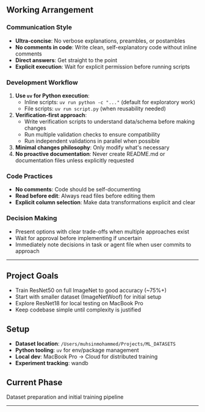 ## Working Arrangement

### Communication Style
- **Ultra-concise**: No verbose explanations, preambles, or postambles
- **No comments in code**: Write clean, self-explanatory code without inline comments
- **Direct answers**: Get straight to the point
- **Explicit execution**: Wait for explicit permission before running scripts

### Development Workflow
1. **Use `uv` for Python execution**:
    - Inline scripts: `uv run python -c "..."` (default for exploratory work)
    - File scripts: `uv run script.py` (when reusability needed)
2. **Verification-first approach**:
    - Write verification scripts to understand data/schema before making changes
    - Run multiple validation checks to ensure compatibility
    - Run independent validations in parallel when possible
3. **Minimal changes philosophy**: Only modify what's necessary
4. **No proactive documentation**: Never create README.md or documentation files unless explicitly requested

### Code Practices
- **No comments**: Code should be self-documenting
- **Read before edit**: Always read files before editing them
- **Explicit column selection**: Make data transformations explicit and clear

### Decision Making
- Present options with clear trade-offs when multiple approaches exist
- Wait for approval before implementing if uncertain
- Immediately note decisions in task or agent file when user commits to approach

----

## Project Goals
- Train ResNet50 on full ImageNet to good accuracy (~75%+)
- Start with smaller dataset (ImageNetWoof) for initial setup
- Explore ResNet18 for local testing on MacBook Pro
- Keep codebase simple until complexity is justified

## Setup
- **Dataset location**: `/Users/muhsinmohammed/Projects/ML_DATASETS`
- **Python tooling**: `uv` for env/package management
- **Local dev**: MacBook Pro → Cloud for distributed training
- **Experiment tracking**: wandb

## Current Phase
Dataset preparation and initial training pipeline

----